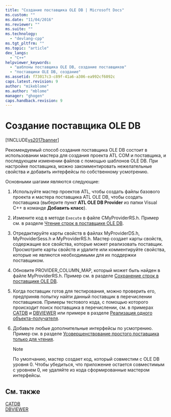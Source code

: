 ```yaml
---
title: "Создание поставщика OLE DB | Microsoft Docs"
ms.custom: ""
ms.date: "11/04/2016"
ms.reviewer: ""
ms.suite: ""
ms.technology: 
  - "devlang-cpp"
ms.tgt_pltfrm: ""
ms.topic: "article"
dev_langs: 
  - "C++"
helpviewer_keywords: 
  - "шаблоны поставщика OLE DB, создание поставщиков"
  - "поставщики OLE DB, создание"
ms.assetid: f73017c3-c89f-41a6-a306-ea992cf6092c
caps.latest.revision: 9
author: "mikeblome"
ms.author: "mblome"
manager: "ghogen"
caps.handback.revision: 9
---
```

# Создание поставщика OLE DB
[!INCLUDE[vs2017banner](../../assembler/inline/includes/vs2017banner.md)]

Рекомендуемый способ создания поставщика OLE DB состоит в использовании мастера для создания проекта ATL COM и поставщика, и последующем изменении файлов с помощью шаблонов OLE DB.  При настройке поставщика, можно закомментировать нежелательные свойства и добавить интерфейсы по собственному усмотрению.  
  
 Основными шагами являются следующие:  
  
1.  Используйте мастер проектов ATL, чтобы создать файлы базового проекта и мастера поставщика ATL OLE DB, чтобы создать поставщика \(выберите пункт **ATL OLE DB Provider** из папки Visual C\+\+ в команде **Добавить класс**\).  
  
2.  Измените код в методе `Execute` в файле CMyProviderRS.h.  Пример см. в разделе [Чтение строк в поставщике OLE DB](../Topic/Reading%20Strings%20into%20the%20OLE%20DB%20Provider.md).  
  
3.  Отредактируйте карты свойств в файлах MyProviderDS.h, MyProviderSess.h и MyProviderRS.h.  Мастер создает карты свойств, содержащие все свойства, которые может реализовать поставщик.  Просмотрите карты свойств и удалите или комментируйте свойства, которые не являются необходимыми для их поддержки поставщиком.  
  
4.  Обновите PROVIDER\_COLUMN\_MAP, который может быть найден в файле MyProviderRS.h.  Пример см. в разделе [Сохранение строк в поставщике OLE DB](../../data/oledb/storing-strings-in-the-ole-db-provider.md).  
  
5.  Когда поставщик готов для тестирования, можно проверить его, предприняв попытку найти данный поставщик в перечислении поставщиков.  Примеры тестового кода, с помощью которого происходит поиск поставщика в перечислении, см. в примерах [CATDB](http://msdn.microsoft.com/ru-ru/003d516b-2bf6-444e-8be5-4ebaa0b66046) и [DBVIEWER](http://msdn.microsoft.com/ru-ru/07620f99-c347-4d09-9ebc-2459e8049832) или примере в разделе [Реализация одного объекта\-получателя](../../data/oledb/implementing-a-simple-consumer.md).  
  
6.  Добавьте любые дополнительные интерфейсы по усмотрению.  Пример см. в разделе [Усовершенствование простого поставщика только для чтения](../../data/oledb/enhancing-the-simple-read-only-provider.md).  
  
    > [!NOTE]
    >  По умолчанию, мастер создает код, который совместим с OLE DB уровня 0.  Чтобы убедиться, что приложение остается совместимым с уровнем 0, не удаляйте из кода сформированные мастером интерфейсы.  
  
## См. также  
 [CATDB](http://msdn.microsoft.com/ru-ru/003d516b-2bf6-444e-8be5-4ebaa0b66046)   
 [DBVIEWER](http://msdn.microsoft.com/ru-ru/07620f99-c347-4d09-9ebc-2459e8049832)